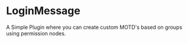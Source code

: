 # LoginMessage
A Simple Plugin where you can create custom MOTD's based on groups using permission nodes.
